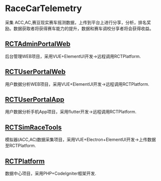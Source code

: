 # RaceCarTelemetry
采集 ACC,AC,赛豆现实赛车摇测数据，上传到平台上进行分享，分析，排名奖励。数据获取者将获得赛车能力的提升，数据和赛车调校分享者将会获得收益。


## [RCTAdminPortalWeb](./RCTAdminPortalWeb) 
后台管理WEB项目，采用VUE+ElementUI开发->远程调用RCTPlatform.
## [RCTUserPortalWeb](./RCTUserPortalWeb)
用户数据分析WEB项目，采用VUE+ElementUI开发->远程调用RCTPlatform.
## [RCTUserPortalApp](./RCTUserPortalApp)
用户数据分析手机App项目，采用flutter开发->远程调用RCTPlatform.
## [RCTSimRaceTools](./RCTSimRaceTools)
模拟器(ACC,AC)数据采集项目，采用VUE+Electron+ElementUI开发->上传数据至RCTPlatform.
## [RCTPlatform ](./RCTPlatform) 
数据中心项目，采用PHP+CodeIgniter框架开发.